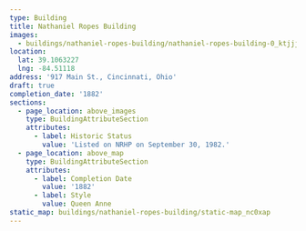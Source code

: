 ```yaml
---
type: Building
title: Nathaniel Ropes Building
images:
  - buildings/nathaniel-ropes-building/nathaniel-ropes-building-0_ktjjjf
location:
  lat: 39.1063227
  lng: -84.51118
address: '917 Main St., Cincinnati, Ohio'
draft: true
completion_date: '1882'
sections:
  - page_location: above_images
    type: BuildingAttributeSection
    attributes:
      - label: Historic Status
        value: 'Listed on NRHP on September 30, 1982.'
  - page_location: above_map
    type: BuildingAttributeSection
    attributes:
      - label: Completion Date
        value: '1882'
      - label: Style
        value: Queen Anne
static_map: buildings/nathaniel-ropes-building/static-map_nc0xap
---
```

